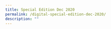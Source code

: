 ```yaml
---
title: Special Edition Dec 2020
permalink: /digital-special-edition-dec-2020/
description: ""
---
```

